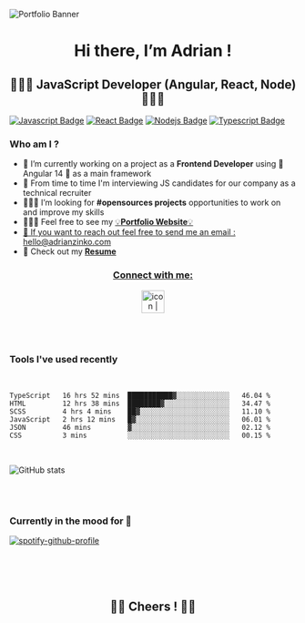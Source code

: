 ![Portfolio Banner](https://azinko.s3.eu-central-1.amazonaws.com/banner-github.png)

<h1 align="center">
  Hi there, I’m Adrian !
</h1>

<h2 align="center">👨🏻‍💻 JavaScript Developer (Angular, React, Node) 👨🏻‍💻</h2> 

 [![Javascript Badge](https://img.shields.io/badge/-Javascript-F0DB4F?style=for-the-badge&labelColor=black&logo=javascript&logoColor=F0DB4F)](#) [![React Badge](https://img.shields.io/badge/-React-61DBFB?style=for-the-badge&labelColor=black&logo=react&logoColor=61DBFB)](#) [![Nodejs Badge](https://img.shields.io/badge/-Nodejs-3C873A?style=for-the-badge&labelColor=black&logo=node.js&logoColor=3C873A)](#) [![Typescript Badge](https://img.shields.io/badge/-Typescript-007acc?style=for-the-badge&labelColor=black&logo=typescript&logoColor=007acc)](#)

<h3 align="left">Who am I ?</h3>

- 👀 I’m currently working on a project as a **Frontend Developer** using :triangular_flag_on_post:	Angular 14 :triangular_flag_on_post:	 as a main framework
- :newspaper: From time to time I'm interviewing JS candidates for our company as a technical recruiter
- 👨🏻‍💻 I’m looking for **#opensources projects** opportunities to work on and improve my skills
- 👷🏻‍♂️ Feel free to see my <a href="https://adrianzinko.com" target="_blank">:bulb:**Portfolio Website**:bulb:
- 📨 If you want to reach out feel free to send me an email : hello@adrianzinko.com
- :paperclip: Check out my <a href="https://azinko.s3.eu-central-1.amazonaws.com/resume-adrianzinko.pdf" target="_blank">**Resume**

<h3 align="center">Connect with me:</h3>
 
<p align="center" >
<a href="https://www.linkedin.com/in/adrian-zinko/" target="_blank"><img src="https://user-images.githubusercontent.com/61510923/155706452-ceb6a5a7-89e7-43ef-8239-f7dc23c68586.png" alt="icon | LinkedIn" width="40px"/>
</a>
</p>

<br />

<br />

### Tools I've used recently

<br/>

<!--START_SECTION:waka-->

```text
TypeScript   16 hrs 52 mins  ███████████▓░░░░░░░░░░░░░   46.04 %
HTML         12 hrs 38 mins  ████████▓░░░░░░░░░░░░░░░░   34.47 %
SCSS         4 hrs 4 mins    ██▓░░░░░░░░░░░░░░░░░░░░░░   11.10 %
JavaScript   2 hrs 12 mins   █▓░░░░░░░░░░░░░░░░░░░░░░░   06.01 %
JSON         46 mins         ▓░░░░░░░░░░░░░░░░░░░░░░░░   02.12 %
CSS          3 mins          ░░░░░░░░░░░░░░░░░░░░░░░░░   00.15 %
```

<!--END_SECTION:waka-->

<br />

![GitHub stats](https://github-readme-stats.vercel.app/api?username=adrianghub&show_icons=true&theme=synthwave&count_private=true&hide=prs,issues,contribs)

<br /><br />


<h3> Currently in the mood for 🎸 </h3>

[![spotify-github-profile](https://spotify-github-profile.vercel.app/api/view?uid=ae5g4slj4cqzbvrnfk7q1a7in&cover_image=true&theme=novatorem)](https://github.com/kittinan/spotify-github-profile)


<br /><br /><br />

<h2 align="center">👋🏻 Cheers ! 👋🏻</h2>
